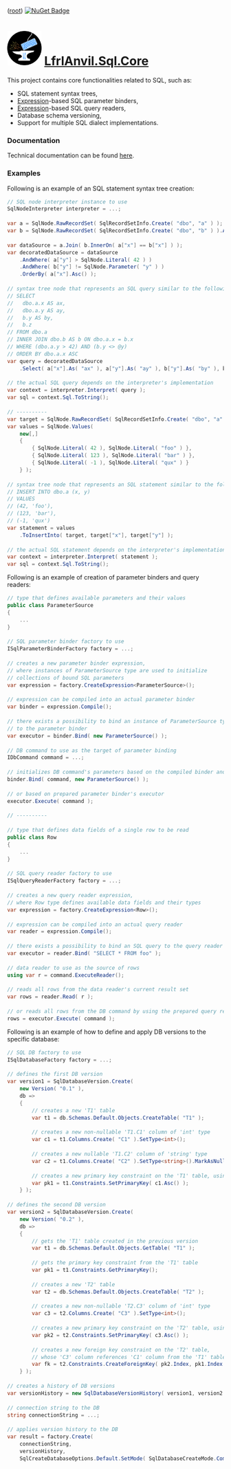 ﻿([root](https://github.com/CalionVarduk/LfrlAnvil/blob/main/readme.md))
[![NuGet Badge](https://buildstats.info/nuget/LfrlAnvil.Sql.Core)](https://www.nuget.org/packages/LfrlAnvil.Sql.Core/)

# [<img src="../../../../assets/logo.png" alt="logo" height="80"/>](../../../../assets/logo.png) [LfrlAnvil.Sql.Core](https://github.com/CalionVarduk/LfrlAnvil/tree/main/src/LfrlAnvil.Sql/LfrlAnvil.Sql.Core)

This project contains core functionalities related to SQL, such as:

- SQL statement syntax trees,
- [Expression](https://learn.microsoft.com/en-us/dotnet/api/system.linq.expressions.expression?view=net-7.0)-based SQL parameter binders,
- [Expression](https://learn.microsoft.com/en-us/dotnet/api/system.linq.expressions.expression?view=net-7.0)-based SQL query readers,
- Database schema versioning,
- Support for multiple SQL dialect implementations.

### Documentation

Technical documentation can be found [here](https://calionvarduk.github.io/LfrlAnvil/api/LfrlAnvil.Sql.Core/LfrlAnvil.Sql.html).

### Examples

Following is an example of an SQL statement syntax tree creation:
```csharp
// SQL node interpreter instance to use
SqlNodeInterpreter interpreter = ...;

var a = SqlNode.RawRecordSet( SqlRecordSetInfo.Create( "dbo", "a" ) );
var b = SqlNode.RawRecordSet( SqlRecordSetInfo.Create( "dbo", "b" ) ).As( "b" );

var dataSource = a.Join( b.InnerOn( a["x"] == b["x"] ) );
var decoratedDataSource = dataSource
    .AndWhere( a["y"] > SqlNode.Literal( 42 ) )
    .AndWhere( b["y"] != SqlNode.Parameter( "y" ) )
    .OrderBy( a["x"].Asc() );

// syntax tree node that represents an SQL query similar to the following:
// SELECT
//   dbo.a.x AS ax,
//   dbo.a.y AS ay,
//   b.y AS by,
//   b.z
// FROM dbo.a
// INNER JOIN dbo.b AS b ON dbo.a.x = b.x
// WHERE (dbo.a.y > 42) AND (b.y <> @y)
// ORDER BY dbo.a.x ASC
var query = decoratedDataSource
    .Select( a["x"].As( "ax" ), a["y"].As( "ay" ), b["y"].As( "by" ), b["z"] );

// the actual SQL query depends on the interpreter's implementation
var context = interpreter.Interpret( query );
var sql = context.Sql.ToString();

// ----------
var target = SqlNode.RawRecordSet( SqlRecordSetInfo.Create( "dbo", "a" ) );
var values = SqlNode.Values(
    new[,]
    {
        { SqlNode.Literal( 42 ), SqlNode.Literal( "foo" ) },
        { SqlNode.Literal( 123 ), SqlNode.Literal( "bar" ) },
        { SqlNode.Literal( -1 ), SqlNode.Literal( "qux" ) }
    } );

// syntax tree node that represents an SQL statement similar to the following:
// INSERT INTO dbo.a (x, y)
// VALUES
// (42, 'foo'),
// (123, 'bar'),
// (-1, 'qux')
var statement = values
    .ToInsertInto( target, target["x"], target["y"] );

// the actual SQL statement depends on the interpreter's implementation
var context = interpreter.Interpret( statement );
var sql = context.Sql.ToString();
```

Following is an example of creation of parameter binders and query readers:
```csharp
// type that defines available parameters and their values
public class ParameterSource
{
    ...
}

// SQL parameter binder factory to use
ISqlParameterBinderFactory factory = ...;

// creates a new parameter binder expression,
// where instances of ParameterSource type are used to initialize
// collections of bound SQL parameters
var expression = factory.CreateExpression<ParameterSource>();

// expression can be compiled into an actual parameter binder
var binder = expression.Compile();

// there exists a possibility to bind an instance of ParameterSource type
// to the parameter binder
var executor = binder.Bind( new ParameterSource() );

// DB command to use as the target of parameter binding
IDbCommand command = ...;

// initializes DB command's parameters based on the compiled binder and a ParameterSource instance
binder.Bind( command, new ParameterSource() );

// or based on prepared parameter binder's executor
executor.Execute( command );

// ----------

// type that defines data fields of a single row to be read
public class Row
{
    ...
}

// SQL query reader factory to use
ISqlQueryReaderFactory factory = ...;

// creates a new query reader expression,
// where Row type defines available data fields and their types
var expression = factory.CreateExpression<Row>();

// expression can be compiled into an actual query reader
var reader = expression.Compile();

// there exists a possibility to bind an SQL query to the query reader
var executor = reader.Bind( "SELECT * FROM foo" );

// data reader to use as the source of rows
using var r = command.ExecuteReader();

// reads all rows from the data reader's current result set
var rows = reader.Read( r );

// or reads all rows from the DB command by using the prepared query reader's executor
rows = executor.Execute( command );
```

Following is an example of how to define and apply DB versions to the specific database:
```csharp
// SQL DB factory to use
ISqlDatabaseFactory factory = ...;

// defines the first DB version
var version1 = SqlDatabaseVersion.Create(
    new Version( "0.1" ),
    db =>
    {
        // creates a new 'T1' table
        var t1 = db.Schemas.Default.Objects.CreateTable( "T1" );

        // creates a new non-nullable 'T1.C1' column of 'int' type
        var c1 = t1.Columns.Create( "C1" ).SetType<int>();

        // creates a new nullable 'T1.C2' column of 'string' type
        var c2 = t1.Columns.Create( "C2" ).SetType<string>().MarkAsNullable();

        // creates a new primary key constraint on the 'T1' table, using ('C1' ASC) columns
        var pk1 = t1.Constraints.SetPrimaryKey( c1.Asc() );
    } );

// defines the second DB version
var version2 = SqlDatabaseVersion.Create(
    new Version( "0.2" ),
    db =>
    {
        // gets the 'T1' table created in the previous version
        var t1 = db.Schemas.Default.Objects.GetTable( "T1" );

        // gets the primary key constraint from the 'T1' table
        var pk1 = t1.Constraints.GetPrimaryKey();

        // creates a new 'T2' table
        var t2 = db.Schemas.Default.Objects.CreateTable( "T2" );

        // creates a new non-nullable 'T2.C3' column of 'int' type
        var c3 = t2.Columns.Create( "C3" ).SetType<int>();

        // creates a new primary key constraint on the 'T2' table, using ('C3' ASC) columns
        var pk2 = t2.Constraints.SetPrimaryKey( c3.Asc() );

        // creates a new foreign key constraint on the 'T2' table,
        // whose 'C3' column references 'C1' column from the 'T1' table
        var fk = t2.Constraints.CreateForeignKey( pk2.Index, pk1.Index );
    } );

// creates a history of DB versions
var versionHistory = new SqlDatabaseVersionHistory( version1, version2 );

// connection string to the DB
string connectionString = ...;

// applies version history to the DB
var result = factory.Create(
    connectionString,
    versionHistory,
    SqlCreateDatabaseOptions.Default.SetMode( SqlDatabaseCreateMode.Commit ) );
```
